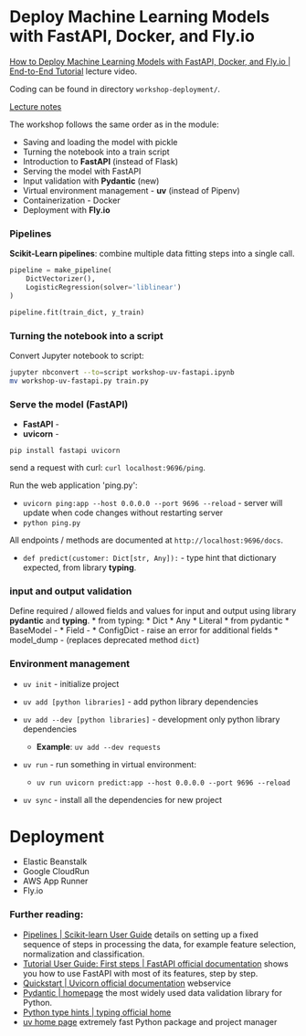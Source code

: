 # Deploy Machine Learning Models with FastAPI, Docker, and Fly.io  
  
[How to Deploy Machine Learning Models with FastAPI, Docker, and Fly.io | End-to-End Tutorial](https://www.youtube.com/watch?v=jzGzw98Eikk) lecture video.  
  
Coding can be found in directory `workshop-deployment/`.  
  
[Lecture notes](https://github.com/DataTalksClub/machine-learning-zoomcamp/tree/master/05-deployment/workshop)  

The workshop follows the same order as in the module:  
  
* Saving and loading the model with pickle  
* Turning the notebook into a train script  
* Introduction to **FastAPI** (instead of Flask)  
* Serving the model with FastAPI  
* Input validation with **Pydantic** (new)  
* Virtual environment management - **uv** (instead of Pipenv)  
* Containerization - Docker  
* Deployment with **Fly.io**  

### Pipelines

**Scikit-Learn pipelines**: combine multiple data fitting steps into a single call.

```PYTHON
pipeline = make_pipeline(
    DictVectorizer(),
    LogisticRegression(solver='liblinear')
)

pipeline.fit(train_dict, y_train)
```

### Turning the notebook into a script

Convert Jupyter notebook to script:  
```BASH
jupyter nbconvert --to=script workshop-uv-fastapi.ipynb
mv workshop-uv-fastapi.py train.py
```
  
### Serve the model (FastAPI)  
  
* **FastAPI** - 
* **uvicorn** - 

`pip install fastapi uvicorn`

send a request with curl: `curl localhost:9696/ping`.

Run the web application 'ping.py':
 * `uvicorn ping:app --host 0.0.0.0 --port 9696 --reload` - server will update when code changes without restarting server
 * `python ping.py`



All endpoints / methods are documented at `http://localhost:9696/docs`.


* `def predict(customer: Dict[str, Any]):` - type hint that dictionary expected, from library **typing**.

### **input and output validation**

Define required / allowed fields and values for input and output using library **pydantic** and **typing**.
    * from typing:
        * Dict
        * Any
        * Literal
    * from pydantic 
        * BaseModel - 
        * Field - 
        * ConfigDict - raise an error for additional fields
        * model_dump - (replaces deprecated method `dict`)


### **Environment management**  

* `uv init` - initialize project  
* `uv add [python libraries]` - add python library dependencies  
* `uv add --dev [python libraries]` - development only python library dependencies  
    * **Example**: `uv add --dev requests`  
  
* `uv run` - run something in virtual environment:  
    * `uv run uvicorn predict:app --host 0.0.0.0 --port 9696 --reload`
  
* `uv sync` - install all the dependencies for new project  

# Deployment

* Elastic Beanstalk
* Google CloudRun
* AWS App Runner
* Fly.io

### Further reading:  
* [Pipelines | Scikit-learn User Guide](https://scikit-learn.org/stable/modules/compose.html#pipeline) details on setting up a fixed sequence of steps in processing the data, for example feature selection, normalization and classification.  
* [Tutorial User Guide: First steps | FastAPI official documentation](https://fastapi.tiangolo.com/tutorial/first-steps/#alternative-api-docs) shows you how to use FastAPI with most of its features, step by step.  
* [Quickstart | Uvicorn official documentation](https://uvicorn.dev/#quickstart) webservice
* [Pydantic | homepage](https://docs.pydantic.dev/latest/) the most widely used data validation library for Python.
* [Python type hints | typing  official home](https://docs.python.org/3/library/typing.html)  
* [uv home page](https://docs.astral.sh/uv/) extremely fast Python package and project manager  
